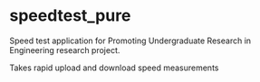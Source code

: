 # speedtest_pure
Speed test application for Promoting Undergraduate Research in Engineering research project.

Takes rapid upload and download speed measurements

